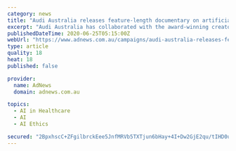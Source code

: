 ```yaml
---
category: news
title: "Audi Australia releases feature-length documentary on artificial intelligence"
excerpt: "Audi Australia has collaborated with the award-winning creators of the Netflix series, Chef’s Table , to produce a feature-length documentary about artificial intelligence (AI) – the most radical new technology of our time."
publishedDateTime: 2020-06-25T05:15:00Z
webUrl: "https://www.adnews.com.au/campaigns/audi-australia-releases-feature-length-documentary-on-artificial-intelligence"
type: article
quality: 18
heat: 18
published: false

provider:
  name: AdNews
  domain: adnews.com.au

topics:
  - AI in Healthcare
  - AI
  - AI Ethics

secured: "2BpxhscC+ZFgilbrckEee5JnfMRVb5TXTjun6bHay+4I+Dw2GjE2qu/tIHD0uOsp6WT9KMT9WjiZL/jeVPdQpx9fNlaQxMJjLgAzMU8yIt6Wg/85ykoUeKp3Q86L78IfMiO3xy969g2Jf60f0VH4oTay7zbimJhZKcdStMKKELGngLlOiRy5lDmGycJuqvb9wkJOKJCWWAZiBPgwc5sIP0CWTd6Zp1wkg5FEHiYCCX1fVlOGTvpLa82oNwlnki6d79B2x/m3ofqwdW1lQN6GD5gMwEQ29R8OHqFb0lXEeI2h+pJduayxCXLKeKuVd00HlScihW/90H5G/nprsWWYCw==;lR5ZPREkauGBU8gQffJsCg=="
---
```


